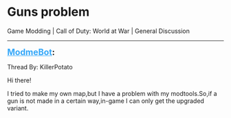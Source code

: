 # Guns problem
Game Modding | Call of Duty: World at War | General Discussion

---
<strong style="font-size: 1.4em;"><span style="text-decoration: underline;text-decoration-color: #34a7f9;"><span style="color:#34a7f9;">ModmeBot</span></span>:</strong>

<p>Thread By: KillerPotato<br /><p style="text-align:left;">Hi there!</p><p style="text-align:left;">I tried to make my own map,but I have a problem with my modtools.So,if a gun is not made in a certain way,in-game I can only get the upgraded variant.</p></p>
